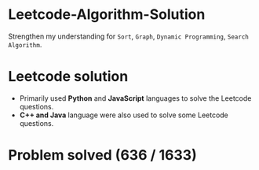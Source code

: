 # Leetcode-Algorithm-Solution
Strengthen my understanding for `Sort`, `Graph`, `Dynamic Programming`, `Search Algorithm`. 

# Leetcode solution
  - Primarily used **Python** and **JavaScript** languages to solve the Leetcode questions.
  - **C++ and Java** language were also used to solve some Leetcode questions.

# Problem solved (636 / 1633)
